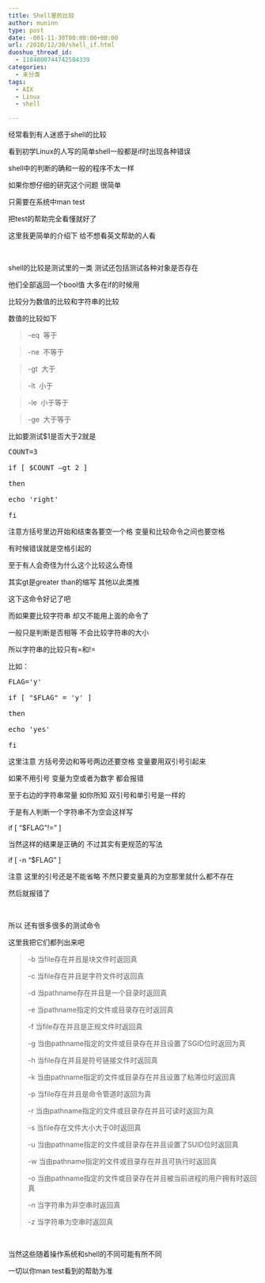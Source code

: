```yaml
---
title: Shell里的比较
author: muninn
type: post
date: -001-11-30T00:00:00+00:00
url: /2010/12/30/shell_if.html
duoshuo_thread_id:
  - 1184800744742584339
categories:
  - 未分类
tags:
  - AIX
  - Linux
  - shell

---
```

经常看到有人迷惑于shell的比较

看到初学Linux的人写的简单shell一般都是if时出现各种错误

shell中的判断的确和一般的程序不太一样

如果你想仔细的研究这个问题 很简单

只需要在系统中man test

把test的帮助完全看懂就好了

这里我更简单的介绍下 给不想看英文帮助的人看

&nbsp;

shell的比较是测试里的一类 测试还包括测试各种对象是否存在

他们全部返回一个bool值 大多在if的时候用

比较分为数值的比较和字符串的比较

数值的比较如下

> -eq&nbsp; 等于
  
> -ne&nbsp; 不等于
  
> -gt&nbsp; 大于
  
> -lt&nbsp; 小于
  
> -le&nbsp; 小于等于
  
> -ge&nbsp; 大于等于

比如要测试$1是否大于2就是

<pre class="brush: shell;">COUNT=3

if [ $COUNT &ndash;gt 2 ]

then

echo 'right'

fi</pre>

注意方括号里边开始和结束各要空一个格 变量和比较命令之间也要空格

有时候错误就是空格引起的

至于有人会奇怪为什么这个比较这么奇怪

其实gt是greater than的缩写 其他以此类推

这下这命令好记了吧

<!--more-->

而如果要比较字符串 却又不能用上面的命令了

一般只是判断是否相等 不会比较字符串的大小

所以字符串的比较只有=和!=

比如：

<pre class="brush: shell;">FLAG='y'

if [ "$FLAG" = 'y' ]

then

echo 'yes'

fi</pre>

这里注意 方括号旁边和等号两边还要空格 变量要用双引号引起来

如果不用引号 变量为空或者为数字 都会报错

至于右边的字符串常量 如你所知 双引号和单引号是一样的

于是有人判断一个字符串不为空会这样写

if [ &#8220;$FLAG&#8221;!=&#8221; ]

当然这样的结果是正确的 不过其实有更规范的写法

if [ -n &#8220;$FLAG&#8221; ]

注意 这里的引号还是不能省略 不然只要变量真的为空那里就什么都不存在

然后就报错了

&nbsp;

所以 还有很多很多的测试命令

这里我把它们都列出来吧

> -b 当file存在并且是块文件时返回真
> 
> -c 当file存在并且是字符文件时返回真
> 
> -d 当pathname存在并且是一个目录时返回真
> 
> -e 当pathname指定的文件或目录存在时返回真
> 
> -f 当file存在并且是正规文件时返回真
> 
> -g 当由pathname指定的文件或目录存在并且设置了SGID位时返回为真
> 
> -h 当file存在并且是符号链接文件时返回真
> 
> -k 当由pathname指定的文件或目录存在并且设置了粘滞位时返回真
> 
> -p 当file存在并且是命令管道时返回为真
> 
> -r 当由pathname指定的文件或目录存在并且可读时返回为真
> 
> -s 当file存在文件大小大于0时返回真
> 
> -u 当由pathname指定的文件或目录存在并且设置了SUID位时返回真
> 
> -w 当由pathname指定的文件或目录存在并且可执行时返回真
> 
> -o 当由pathname指定的文件或目录存在并且被当前进程的用户拥有时返回真
> 
> -n 当字符串为非空串时返回真
> 
> -z 当字符串为空串时返回真

&nbsp;

当然这些随着操作系统和shell的不同可能有所不同

一切以你man test看到的帮助为准